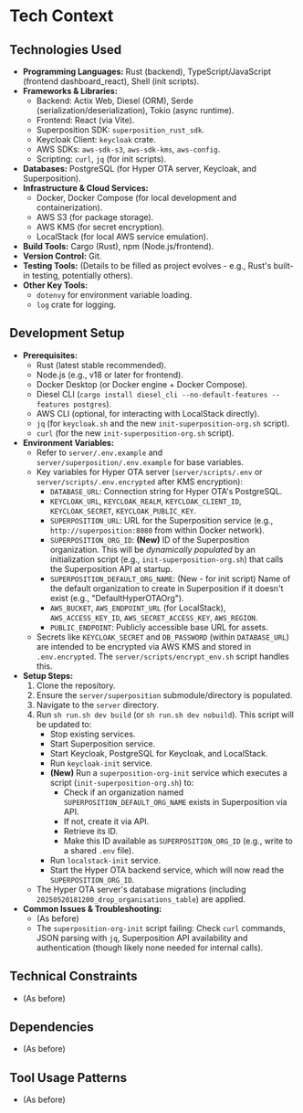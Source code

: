# Tech Context

## Technologies Used

*   **Programming Languages:** Rust (backend), TypeScript/JavaScript (frontend dashboard_react), Shell (init scripts).
*   **Frameworks & Libraries:**
    *   Backend: Actix Web, Diesel (ORM), Serde (serialization/deserialization), Tokio (async runtime).
    *   Frontend: React (via Vite).
    *   Superposition SDK: `superposition_rust_sdk`.
    *   Keycloak Client: `keycloak` crate.
    *   AWS SDKs: `aws-sdk-s3`, `aws-sdk-kms`, `aws-config`.
    *   Scripting: `curl`, `jq` (for init scripts).
*   **Databases:** PostgreSQL (for Hyper OTA server, Keycloak, and Superposition).
*   **Infrastructure & Cloud Services:**
    *   Docker, Docker Compose (for local development and containerization).
    *   AWS S3 (for package storage).
    *   AWS KMS (for secret encryption).
    *   LocalStack (for local AWS service emulation).
*   **Build Tools:** Cargo (Rust), npm (Node.js/frontend).
*   **Version Control:** Git.
*   **Testing Tools:** (Details to be filled as project evolves - e.g., Rust's built-in testing, potentially others).
*   **Other Key Tools:**
    *   `dotenvy` for environment variable loading.
    *   `log` crate for logging.

## Development Setup

*   **Prerequisites:**
    *   Rust (latest stable recommended).
    *   Node.js (e.g., v18 or later for frontend).
    *   Docker Desktop (or Docker engine + Docker Compose).
    *   Diesel CLI (`cargo install diesel_cli --no-default-features --features postgres`).
    *   AWS CLI (optional, for interacting with LocalStack directly).
    *   `jq` (for `keycloak.sh` and the new `init-superposition-org.sh` script).
    *   `curl` (for the new `init-superposition-org.sh` script).
*   **Environment Variables:**
    *   Refer to `server/.env.example` and `server/superposition/.env.example` for base variables.
    *   Key variables for Hyper OTA server (`server/scripts/.env` or `server/scripts/.env.encrypted` after KMS encryption):
        *   `DATABASE_URL`: Connection string for Hyper OTA's PostgreSQL.
        *   `KEYCLOAK_URL`, `KEYCLOAK_REALM`, `KEYCLOAK_CLIENT_ID`, `KEYCLOAK_SECRET`, `KEYCLOAK_PUBLIC_KEY`.
        *   `SUPERPOSITION_URL`: URL for the Superposition service (e.g., `http://superposition:8080` from within Docker network).
        *   `SUPERPOSITION_ORG_ID`: **(New)** ID of the Superposition organization. This will be *dynamically populated* by an initialization script (e.g., `init-superposition-org.sh`) that calls the Superposition API at startup.
        *   `SUPERPOSITION_DEFAULT_ORG_NAME`: (New - for init script) Name of the default organization to create in Superposition if it doesn't exist (e.g., "DefaultHyperOTAOrg").
        *   `AWS_BUCKET`, `AWS_ENDPOINT_URL` (for LocalStack), `AWS_ACCESS_KEY_ID`, `AWS_SECRET_ACCESS_KEY`, `AWS_REGION`.
        *   `PUBLIC_ENDPOINT`: Publicly accessible base URL for assets.
    *   Secrets like `KEYCLOAK_SECRET` and `DB_PASSWORD` (within `DATABASE_URL`) are intended to be encrypted via AWS KMS and stored in `.env.encrypted`. The `server/scripts/encrypt_env.sh` script handles this.
*   **Setup Steps:**
    1.  Clone the repository.
    2.  Ensure the `server/superposition` submodule/directory is populated.
    3.  Navigate to the `server` directory.
    4.  Run `sh run.sh dev build` (or `sh run.sh dev nobuild`). This script will be updated to:
        *   Stop existing services.
        *   Start Superposition service.
        *   Start Keycloak, PostgreSQL for Keycloak, and LocalStack.
        *   Run `keycloak-init` service.
        *   **(New)** Run a `superposition-org-init` service which executes a script (`init-superposition-org.sh`) to:
            *   Check if an organization named `SUPERPOSITION_DEFAULT_ORG_NAME` exists in Superposition via API.
            *   If not, create it via API.
            *   Retrieve its ID.
            *   Make this ID available as `SUPERPOSITION_ORG_ID` (e.g., write to a shared `.env` file).
        *   Run `localstack-init` service.
        *   Start the Hyper OTA backend service, which will now read the `SUPERPOSITION_ORG_ID`.
    *   The Hyper OTA server's database migrations (including `20250520181200_drop_organisations_table`) are applied.
*   **Common Issues & Troubleshooting:**
    *   (As before)
    *   The `superposition-org-init` script failing: Check `curl` commands, JSON parsing with `jq`, Superposition API availability and authentication (though likely none needed for internal calls).

## Technical Constraints

*   (As before)

## Dependencies

*   (As before)

## Tool Usage Patterns

*   (As before)
